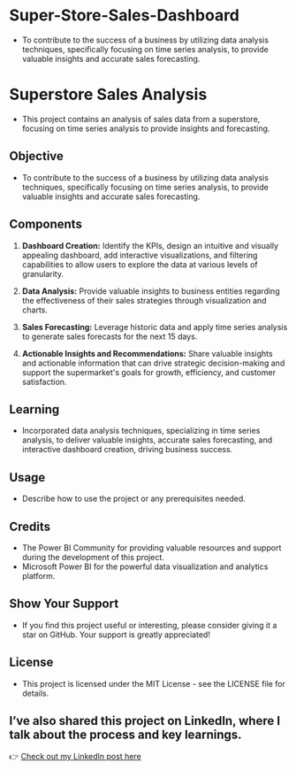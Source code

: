# Super-Store-Sales-Dashboard
- To contribute to the success of a business by utilizing data analysis techniques, specifically focusing on time series analysis, to provide valuable insights and accurate sales forecasting.
# Superstore Sales Analysis

- This project contains an analysis of sales data from a superstore, focusing on time series analysis to provide insights and forecasting.

## Objective

- To contribute to the success of a business by utilizing data analysis techniques, specifically focusing on time series analysis, to provide valuable insights and accurate sales forecasting.

## Components

1. **Dashboard Creation:** Identify the KPIs, design an intuitive and visually appealing dashboard, add interactive visualizations, and filtering capabilities to allow users to explore the data at various levels of granularity.

2. **Data Analysis:** Provide valuable insights to business entities regarding the effectiveness of their sales strategies through visualization and charts.

3. **Sales Forecasting:** Leverage historic data and apply time series analysis to generate sales forecasts for the next 15 days.

4. **Actionable Insights and Recommendations:** Share valuable insights and actionable information that can drive strategic decision-making and support the supermarket's goals for growth, efficiency, and customer satisfaction.

## Learning

- Incorporated data analysis techniques, specializing in time series analysis, to deliver valuable insights, accurate sales forecasting, and interactive dashboard creation, driving business success.

## Usage

- Describe how to use the project or any prerequisites needed.

## Credits

- The Power BI Community for providing valuable resources and support during the development of this project.
- Microsoft Power BI for the powerful data visualization and analytics platform.
  
## Show Your Support

- If you find this project useful or interesting, please consider giving it a star on GitHub. Your support is greatly appreciated!

## License
- This project is licensed under the MIT License - see the LICENSE file for details.

## I’ve also shared this project on LinkedIn, where I talk about the process and key learnings.  
👉 [Check out my LinkedIn post here](https://www.linkedin.com/posts/divya-kumari11_dataanalysis-project-datavisualisation-activity-7149501530528698368-8NII?utm_source=share&utm_medium=member_desktop&rcm=ACoAADIfFNYBJ_dfC7N1lK-xFmerXmSxBXlnOT4) 

